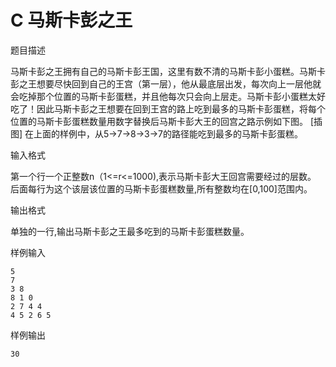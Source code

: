 # C 马斯卡彭之王

题目描述

马斯卡彭之王拥有自己的马斯卡彭王国，这里有数不清的马斯卡彭小蛋糕。马斯卡彭之王想要尽快回到自己的王宫（第一层），他从最底层出发，每次向上一层他就会吃掉那个位置的马斯卡彭蛋糕，并且他每次只会向上层走。马斯卡彭小蛋糕太好吃了！因此马斯卡彭之王想要在回到王宫的路上吃到最多的马斯卡彭蛋糕，将每个位置的马斯卡彭蛋糕数量用数字替换后马斯卡彭大王的回宫之路示例如下图。
[插图]
在上面的样例中，从5→7→8→3→7的路径能吃到最多的马斯卡彭蛋糕。

输入格式

第一个行一个正整数n（1<=r<=1000),表示马斯卡彭大王回宫需要经过的层数。
后面每行为这个该层该位置的马斯卡彭蛋糕数量,所有整数均在[0,100]范围内。

输出格式

单独的一行,输出马斯卡彭之王最多吃到的马斯卡彭蛋糕数量。

样例输入

```
5
7
3 8
8 1 0
2 7 4 4
4 5 2 6 5
```

样例输出

```
30
```
